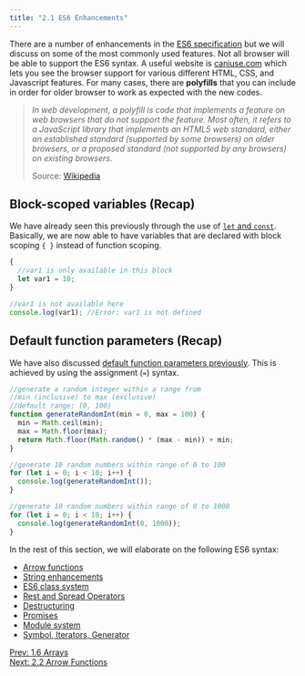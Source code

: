 ```yaml
---
title: "2.1 ES6 Enhancements"
---
```


There are a number of enhancements in the
<a href="https://www.ecma-international.org/ecma-262/" target="_blank">ES6
specification</a> but we will discuss on some of the most commonly used
features. Not all browser will be able to support the ES6 syntax. A useful
website is <a href="https://caniuse.com/" target="_blank">caniuse.com</a> which
lets you see the browser support for various different HTML, CSS, and Javascript
features. For many cases, there are **polyfills** that you can include in order
for older browser to work as expected with the new codes.

> _In web development, a polyfill is code that implements a feature on web
> browsers that do not support the feature. Most often, it refers to a
> JavaScript library that implements an HTML5 web standard, either an
> established standard (supported by some browsers) on older browsers, or a
> proposed standard (not supported by any browsers) on existing browsers._
>
> Source:
> <a href="https://en.wikipedia.org/wiki/Polyfill_(programming)" target="_blank">Wikipedia</a>

## Block-scoped variables (Recap)

We have already seen this previously through the use of
[`let` and `const`](/1-4-scoping#code-classlanguage-textletcodecode-classlanguage-textconstcode-keyword).
Basically, we are now able to have variables that are declared with block
scoping `{ }` instead of function scoping.

```javascript
{
  //var1 is only available in this block
  let var1 = 10;
}

//var1 is not available here
console.log(var1); //Error: var1 is not defined
```

## Default function parameters (Recap)

We have also discussed
[default function parameters previously](/1-3-functions#default-parameter-values).
This is achieved by using the assignment (`=`) syntax.

```javascript
//generate a random integer within a range from
//min (inclusive) to max (exclusive)
//default range: [0, 100)
function generateRandomInt(min = 0, max = 100) {
  min = Math.ceil(min);
  max = Math.floor(max);
  return Math.floor(Math.random() * (max - min)) + min;
}

//generate 10 random numbers within range of 0 to 100
for (let i = 0; i < 10; i++) {
  console.log(generateRandomInt());
}

//generate 10 random numbers within range of 0 to 1000
for (let i = 0; i < 10; i++) {
  console.log(generateRandomInt(0, 1000));
}
```

In the rest of this section, we will elaborate on the following ES6 syntax:

* [Arrow functions](/2-2-arrow-functions)
* [String enhancements](/2-3-string-enhancements)
* [ES6 class system](/2-4-es-6-class-system)
* [Rest and Spread Operators](/2-5-rest-and-spread-operators)
* [Destructuring](/2-6-destructuring)
* [Promises](/2-7-promises)
* [Module system](/2-8-module-system)
* [Symbol, Iterators, Generator](2-9-symbols-iterators-generators)

<div>
  <div class='text-left'>
    <a href="/1-6-arrays">Prev: 1.6 Arrays</a>
  </div>

  <div class='text-right'>
    <a href="/2-2-arrow-functions">Next: 2.2 Arrow Functions</a>
  </div>
</div>
